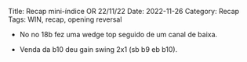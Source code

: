Title: Recap mini-índice OR 22/11/22
Date: 2022-11-26
Category: Recap
Tags: WIN, recap, opening reversal

* No no 18b fez uma wedge top seguido de um canal de baixa.

* Venda da b10 deu gain swing 2x1 (sb b9 eb b10).
